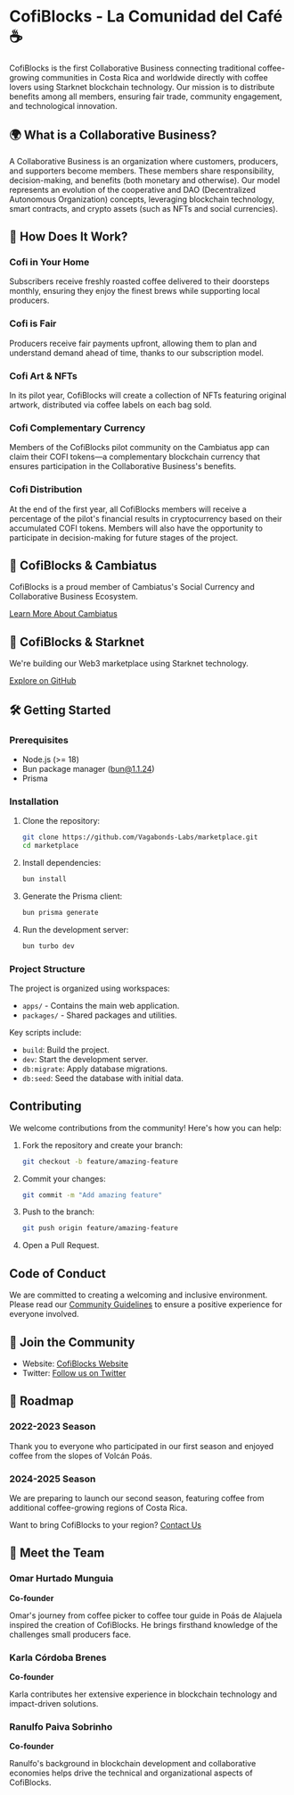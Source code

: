 # CofiBlocks - La Comunidad del Café ☕️

CofiBlocks is the first Collaborative Business connecting traditional coffee-growing communities in Costa Rica and worldwide directly with coffee lovers using Starknet blockchain technology. Our mission is to distribute benefits among all members, ensuring fair trade, community engagement, and technological innovation.

## 🌍 What is a Collaborative Business?

A Collaborative Business is an organization where customers, producers, and supporters become members. These members share responsibility, decision-making, and benefits (both monetary and otherwise). Our model represents an evolution of the cooperative and DAO (Decentralized Autonomous Organization) concepts, leveraging blockchain technology, smart contracts, and crypto assets (such as NFTs and social currencies).

## 🌟 How Does It Work?

### Cofi in Your Home
Subscribers receive freshly roasted coffee delivered to their doorsteps monthly, ensuring they enjoy the finest brews while supporting local producers.

### Cofi is Fair
Producers receive fair payments upfront, allowing them to plan and understand demand ahead of time, thanks to our subscription model.

### Cofi Art & NFTs
In its pilot year, CofiBlocks will create a collection of NFTs featuring original artwork, distributed via coffee labels on each bag sold.

### Cofi Complementary Currency
Members of the CofiBlocks pilot community on the Cambiatus app can claim their COFI tokens—a complementary blockchain currency that ensures participation in the Collaborative Business's benefits.

### Cofi Distribution
At the end of the first year, all CofiBlocks members will receive a percentage of the pilot's financial results in cryptocurrency based on their accumulated COFI tokens. Members will also have the opportunity to participate in decision-making for future stages of the project.

## 🔗 CofiBlocks & Cambiatus

CofiBlocks is a proud member of Cambiatus's Social Currency and Collaborative Business Ecosystem.

[Learn More About Cambiatus](https://cambiatus.com)

## 🚀 CofiBlocks & Starknet

We're building our Web3 marketplace using Starknet technology.

[Explore on GitHub](https://github.com/Vagabonds-Labs/marketplace)

## 🛠️ Getting Started

### Prerequisites
- Node.js (>= 18)
- Bun package manager (bun@1.1.24)
- Prisma

### Installation

1. Clone the repository:
   ```bash
   git clone https://github.com/Vagabonds-Labs/marketplace.git
   cd marketplace
   ```

2. Install dependencies:
   ```bash
   bun install
   ```

3. Generate the Prisma client:
   ```bash
   bun prisma generate
   ```

4. Run the development server:
   ```bash
   bun turbo dev
   ```

### Project Structure

The project is organized using workspaces:

- `apps/` - Contains the main web application.
- `packages/` - Shared packages and utilities.

Key scripts include:

- `build`: Build the project.
- `dev`: Start the development server.
- `db:migrate`: Apply database migrations.
- `db:seed`: Seed the database with initial data.

## Contributing

We welcome contributions from the community! Here's how you can help:

1. Fork the repository and create your branch:
   ```bash
   git checkout -b feature/amazing-feature
   ```

2. Commit your changes:
   ```bash
   git commit -m "Add amazing feature"
   ```

3. Push to the branch:
   ```bash
   git push origin feature/amazing-feature
   ```

4. Open a Pull Request.

## Code of Conduct

We are committed to creating a welcoming and inclusive environment. Please read our [Community Guidelines](COMMUNITY_GUIDELINES.md) to ensure a positive experience for everyone involved.

## 🎉 Join the Community

- Website: [CofiBlocks Website](https://cofiblocks.com)
- Twitter: [Follow us on Twitter](https://twitter.com/cofiblocks)

## 🚀 Roadmap

### 2022-2023 Season
Thank you to everyone who participated in our first season and enjoyed coffee from the slopes of Volcán Poás.

### 2024-2025 Season
We are preparing to launch our second season, featuring coffee from additional coffee-growing regions of Costa Rica.

Want to bring CofiBlocks to your region? [Contact Us](mailto:info@cofiblocks.com)

## 👥 Meet the Team

### Omar Hurtado Munguia
**Co-founder**

Omar's journey from coffee picker to coffee tour guide in Poás de Alajuela inspired the creation of CofiBlocks. He brings firsthand knowledge of the challenges small producers face.

### Karla Córdoba Brenes
**Co-founder**

Karla contributes her extensive experience in blockchain technology and impact-driven solutions.

### Ranulfo Paiva Sobrinho
**Co-founder**

Ranulfo's background in blockchain development and collaborative economies helps drive the technical and organizational aspects of CofiBlocks.